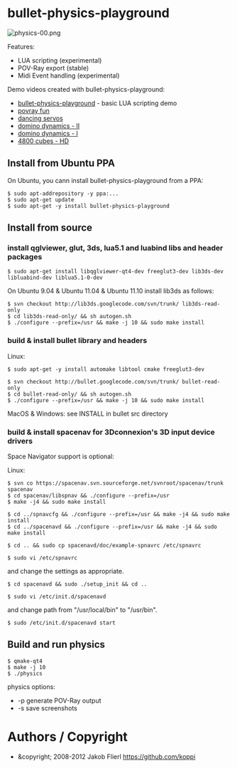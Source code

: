 # bullet-physics-playground

![physics-00.png](https://github.com/koppi/bullet-physics-playground/raw/master/physics-00.png)

Features:

* LUA scripting (experimental)
* POV-Ray export (stable)
* Midi Event handling (experimental)

Demo videos created with bullet-physics-playground:

* [bullet-physics-playground](http://www.youtube.com/watch?v=19OirI8yjLc) - basic LUA scripting demo
* [povray fun](http://www.youtube.com/watch?v=3DLevGGYDAQ)
* [dancing servos](http://www.youtube.com/watch?v=YBQGqMRh3c8)
* [domino dynamics - II](http://www.youtube.com/watch?v=0QQYXvnrU1U)
* [domino dynamics - I](http://www.youtube.com/watch?v=3Q0V185vVnE)
* [4800 cubes - HD](http://www.youtube.com/watch?v=6r_kCF1TRAk)

## Install from Ubuntu PPA

On Ubuntu, you cann install bullet-physics-playground from a PPA:

```
$ sudo apt-addrepository -y ppa:...
$ sudo apt-get update
$ sudo apt-get -y install bullet-physics-playground
```

## Install from source

### install qglviewer, glut, 3ds, lua5.1 and luabind libs and header packages

```
$ sudo apt-get install libqglviewer-qt4-dev freeglut3-dev lib3ds-dev libluabind-dev liblua5.1-0-dev
```

On Ubuntu 9.04 & Ubuntu 11.04 & Ubuntu 11.10 install lib3ds as follows:

```
$ svn checkout http://lib3ds.googlecode.com/svn/trunk/ lib3ds-read-only
$ cd lib3ds-read-only/ && sh autogen.sh
$ ./configure --prefix=/usr && make -j 10 && sudo make install
```

### build & install bullet library and headers

Linux:

```
$ sudo apt-get -y install automake libtool cmake freeglut3-dev
```

```
$ svn checkout http://bullet.googlecode.com/svn/trunk/ bullet-read-only
$ cd bullet-read-only/ && sh autogen.sh
$ ./configure --prefix=/usr && make -j 10 && sudo make install
```

MacOS & Windows: see INSTALL in bullet src directory

### build & install spacenav for 3Dconnexion's 3D input device drivers

Space Navigator support is optional:

Linux:

```
$ svn co https://spacenav.svn.sourceforge.net/svnroot/spacenav/trunk spacenav
$ cd spacenav/libspnav && ./configure --prefix=/usr 
$ make -j4 && sudo make install
```

```
$ cd ../spnavcfg && ./configure --prefix=/usr && make -j4 && sudo make install
$ cd ../spacenavd && ./configure --prefix=/usr && make -j4 && sudo make install
```

```
$ cd .. && sudo cp spacenavd/doc/example-spnavrc /etc/spnavrc
```

```
$ sudo vi /etc/spnavrc
```

and change the settings as appropriate.

```
$ cd spacenavd && sudo ./setup_init && cd ..
```

```
$ sudo vi /etc/init.d/spacenavd
```

and change path from "/usr/local/bin" to "/usr/bin".

```
$ sudo /etc/init.d/spacenavd start
```

## Build and run physics

```
$ qmake-qt4
$ make -j 10
$ ./physics 
```

physics options:

* -p generate POV-Ray output
* -s save screenshots

# Authors / Copyright

* &copyright; 2008-2012 Jakob Flierl https://github.com/koppi
